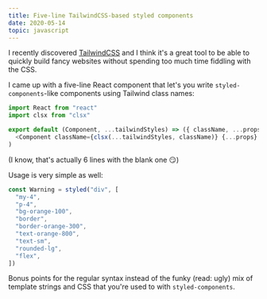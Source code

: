 ```yaml
---
title: Five-line TailwindCSS-based styled components
date: 2020-05-14
topic: javascript
---
```


I recently discovered [TailwindCSS](https://tailwindcss.com/) and I think it's
a great tool to be able to quickly build fancy websites without spending too
much time fiddling with the CSS.

I came up with a five-line React component that let's you write
`styled-components`-like components using Tailwind class names:

```js
import React from "react"
import clsx from "clsx"

export default (Component, ...tailwindStyles) => ({ className, ...props }) => (
  <Component className={clsx(...tailwindStyles, className)} {...props} />
)
```

(I know, that's actually 6 lines with the blank one 😏)

Usage is very simple as well:

```js
const Warning = styled("div", [
  "my-4",
  "p-4",
  "bg-orange-100",
  "border",
  "border-orange-300",
  "text-orange-800",
  "text-sm",
  "rounded-lg",
  "flex",
])
```

Bonus points for the regular syntax instead of the funky (read: ugly) mix of
template strings and CSS that you're used to with `styled-components`.
